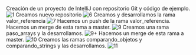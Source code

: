 Creación de un proyecto de IntelliJ con repositorio Git y código de ejemplo.
![1](https://user-images.githubusercontent.com/114091394/205699513-50c0ce9b-eed1-4f77-a608-ceb1c2f4ccd0.png)
Creamos nuevo repositorio
![6](https://user-images.githubusercontent.com/114091394/205699682-f89a34ff-1ca8-4e9f-8ea0-9593a52098b7.png)
Creamos y desarrollamos la rama valor_referencia
![7](https://user-images.githubusercontent.com/114091394/205699985-07d9b126-13f2-46dc-86f7-eea6c73c6cd7.png)
Hacemos un push de la rama valor_referencia. Hacemos un merge de esta rama a master.
![9](https://user-images.githubusercontent.com/114091394/205700072-f568c629-1dd4-40f6-9722-1a9c24214011.png)
Creamos una rama paso_arrays y la desarrollamos.
![9+](https://user-images.githubusercontent.com/114091394/205700158-62ee26d2-c170-418d-a359-1f261c07fbca.png)
Hacemos un merge de esta rama a master.
![10](https://user-images.githubusercontent.com/114091394/205700206-dca54702-6648-464b-8a87-d329a8f52b27.png)
Creamos las ramas comparando_objetos y comparando_strings y las desarrollamos.
![11](https://user-images.githubusercontent.com/114091394/205700878-e5c9fa8d-412f-4156-8b46-a13cad9934d5.png)
